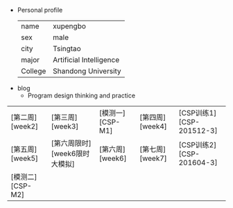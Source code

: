 + Personal  profile
  <table>                 
  <tr> <td> name  </td> <td> xupengbo  </td>  </tr>              
  <tr> <td> sex   </td> <td> male      </td>   </tr>                 
  <tr> <td> city  </td> <td> Tsingtao  </td>   </tr>         
  <tr> <td> major </td> <td> Artificial Intelligence</td></tr>
  <tr> <td> College</td><td>Shandong University </td></tr>
  </table>
+ blog 
  + Program design thinking and practice
 
<table>     
<tr> <td> [第二周][week2]       </td> 
     <td> [第三周][week3]       </td>
     <td> [模测一][CSP-M1]      </td>
     <td> [第四周][week4]       </td>
     <td> [CSP训练1][CSP-201512-3]  </td>
</tr>   
<tr> 
     <td> [第五周][week5] </td>
     <td> [第六周限时][week6限时大模拟] </td>
     <td> [第六周][week6] </td>
     <td> [第七周][week7] </td>
     <td> [CSP训练2][CSP-201604-3] </td>
</tr> 
<tr> <td> [模测二][CSP-M2] </td>  
     <td> </td>   
     <td> </td>  
     <td> </td>
     <td> </td> 
</tr> 
</table>     
       

[week2]:https://hsupengbo.github.io/week2.md "第二周"
[week3]:https://hsupengbo.github.io/week3.md "第三周"
[CSP-M1]:https://hsupengbo.github.io/CSP-M1.md "模测一"
[week4]:https://hsupengbo.github.io/week4.md "第四周"
[CSP-201512-3]:https://hsupengbo.github.io/CSP-201512-3.md "CSP训练1"
[week5]:https://hsupengbo.github.io/week5.md "第五周"
[week6限时大模拟]:https://hsupengbo.github.io/week6模拟.md "第六周限时"
[week6]:https://hsupengbo.github.io/week6.md "第六周"
[week7]:https://hsupengbo.github.io/week7.md "第七周"
[CSP-201604-3]:https://hsupengbo.github.io/csp201604-3.md "CSP训练2"
[CSP-M2]:https://hsupengbo.github.io/CSP-M2.md "模测二"
